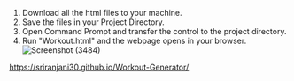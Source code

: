 1. Download all the html files to your machine.
2. Save the files in your Project Directory.
3. Open Command Prompt and transfer the control to the project directory.
4. Run "Workout.html" and the webpage opens in your browser.
![Screenshot (3484)](https://github.com/user-attachments/assets/ea37387d-a62c-4510-a3f4-f5c835386980)

https://sriranjani30.github.io/Workout-Generator/
